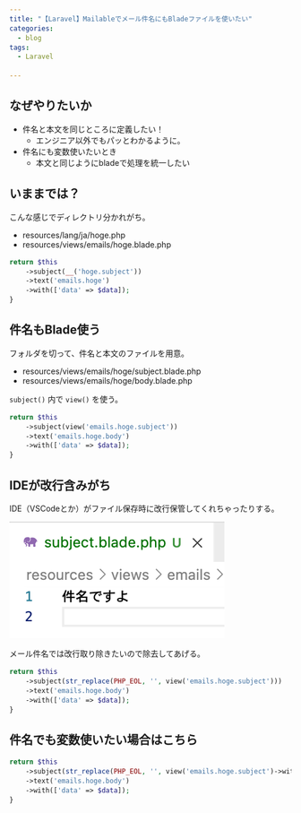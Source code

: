 ```yaml
---
title: "【Laravel】Mailableでメール件名にもBladeファイルを使いたい"
categories:
  - blog
tags:
  - Laravel

---
```


## なぜやりたいか  
  
- 件名と本文を同じところに定義したい！  
    - エンジニア以外でもパッとわかるように。  
- 件名にも変数使いたいとき  
    - 本文と同じようにbladeで処理を統一したい  
  
## いままでは？  
  
こんな感じでディレクトリ分かれがち。  
  
- resources/lang/ja/hoge.php  
- resources/views/emails/hoge.blade.php  
  
```php
return $this
    ->subject(__('hoge.subject'))
    ->text('emails.hoge')
    ->with(['data' => $data]);
}
```

  
## 件名もBlade使う  
  
フォルダを切って、件名と本文のファイルを用意。  
  
- resources/views/emails/hoge/subject.blade.php  
- resources/views/emails/hoge/body.blade.php  
  
`subject()` 内で `view()` を使う。  
  
```php
return $this
    ->subject(view('emails.hoge.subject'))
    ->text('emails.hoge.body')
    ->with(['data' => $data]);
}
```

## IDEが改行含みがち  
  
IDE（VSCodeとか）がファイル保存時に改行保管してくれちゃったりする。  
  
  
![image.png](/assets/images/20210805/80ca3f80-0685-17a0-e88f-922690ee8a46.png)  
  
メール件名では改行取り除きたいので除去してあげる。  
  
```php
return $this
    ->subject(str_replace(PHP_EOL, '', view('emails.hoge.subject')))
    ->text('emails.hoge.body')
    ->with(['data' => $data]);
}
```

## 件名でも変数使いたい場合はこちら  
  
```php
return $this
    ->subject(str_replace(PHP_EOL, '', view('emails.hoge.subject')->with(['data' => $data])))
    ->text('emails.hoge.body')
    ->with(['data' => $data]);
}
```  
